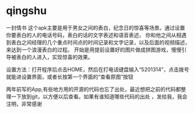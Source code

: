 # qingshu
一封情书
这个apk主要是用于男女之间的表白，纪念日的惊喜等场景。通过设置你要表白的人的电话号码，表白的话的文字表述和语音表述，
你和他之间从相遇到表白之间经理的几个重点时间点的时间记录和文字记录，以及后面的视频描述，来达到一个浪漫表白的过程。
开始是用提前设置好的图片做成拼图游戏，慢慢引导被表白的人进入，实现惊喜的效果。

设置方法：打开程序后点击HOME，然后在打电话键盘输入“5201314”，点击拨号就能进设置界面，或者长按第一个界面的“查看原图”按钮

两年前写的App,有些地方用的开源的代码也忘了出处，最近想把之前的代码都整理一下放到git，以方便以后查看。如果有谁知道哪些代码的出处
，发给我，我会注明，非常感谢


